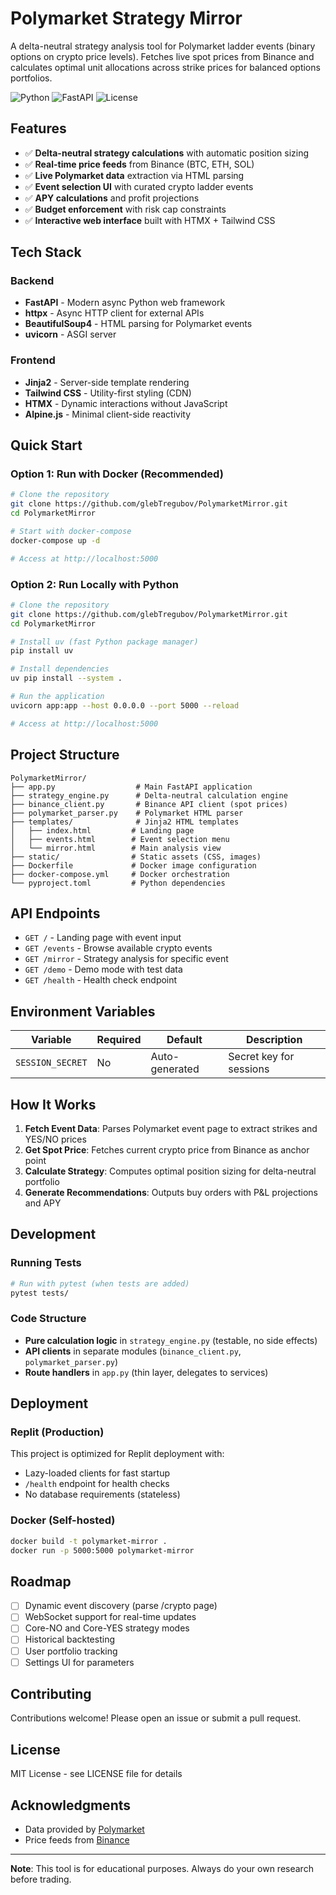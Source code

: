 # Polymarket Strategy Mirror

A delta-neutral strategy analysis tool for Polymarket ladder events (binary options on crypto price levels). Fetches live spot prices from Binance and calculates optimal unit allocations across strike prices for balanced options portfolios.

![Python](https://img.shields.io/badge/python-3.11-blue)
![FastAPI](https://img.shields.io/badge/FastAPI-0.104-green)
![License](https://img.shields.io/badge/license-MIT-blue)

## Features

- ✅ **Delta-neutral strategy calculations** with automatic position sizing
- ✅ **Real-time price feeds** from Binance (BTC, ETH, SOL)
- ✅ **Live Polymarket data** extraction via HTML parsing
- ✅ **Event selection UI** with curated crypto ladder events
- ✅ **APY calculations** and profit projections
- ✅ **Budget enforcement** with risk cap constraints
- ✅ **Interactive web interface** built with HTMX + Tailwind CSS

## Tech Stack

### Backend
- **FastAPI** - Modern async Python web framework
- **httpx** - Async HTTP client for external APIs
- **BeautifulSoup4** - HTML parsing for Polymarket events
- **uvicorn** - ASGI server

### Frontend
- **Jinja2** - Server-side template rendering
- **Tailwind CSS** - Utility-first styling (CDN)
- **HTMX** - Dynamic interactions without JavaScript
- **Alpine.js** - Minimal client-side reactivity

## Quick Start

### Option 1: Run with Docker (Recommended)

```bash
# Clone the repository
git clone https://github.com/glebTregubov/PolymarketMirror.git
cd PolymarketMirror

# Start with docker-compose
docker-compose up -d

# Access at http://localhost:5000
```

### Option 2: Run Locally with Python

```bash
# Clone the repository
git clone https://github.com/glebTregubov/PolymarketMirror.git
cd PolymarketMirror

# Install uv (fast Python package manager)
pip install uv

# Install dependencies
uv pip install --system .

# Run the application
uvicorn app:app --host 0.0.0.0 --port 5000 --reload

# Access at http://localhost:5000
```

## Project Structure

```
PolymarketMirror/
├── app.py                  # Main FastAPI application
├── strategy_engine.py      # Delta-neutral calculation engine
├── binance_client.py       # Binance API client (spot prices)
├── polymarket_parser.py    # Polymarket HTML parser
├── templates/              # Jinja2 HTML templates
│   ├── index.html         # Landing page
│   ├── events.html        # Event selection menu
│   └── mirror.html        # Main analysis view
├── static/                # Static assets (CSS, images)
├── Dockerfile             # Docker image configuration
├── docker-compose.yml     # Docker orchestration
└── pyproject.toml         # Python dependencies
```

## API Endpoints

- `GET /` - Landing page with event input
- `GET /events` - Browse available crypto events
- `GET /mirror` - Strategy analysis for specific event
- `GET /demo` - Demo mode with test data
- `GET /health` - Health check endpoint

## Environment Variables

| Variable | Required | Default | Description |
|----------|----------|---------|-------------|
| `SESSION_SECRET` | No | Auto-generated | Secret key for sessions |

## How It Works

1. **Fetch Event Data**: Parses Polymarket event page to extract strikes and YES/NO prices
2. **Get Spot Price**: Fetches current crypto price from Binance as anchor point
3. **Calculate Strategy**: Computes optimal position sizing for delta-neutral portfolio
4. **Generate Recommendations**: Outputs buy orders with P&L projections and APY

## Development

### Running Tests
```bash
# Run with pytest (when tests are added)
pytest tests/
```

### Code Structure
- **Pure calculation logic** in `strategy_engine.py` (testable, no side effects)
- **API clients** in separate modules (`binance_client.py`, `polymarket_parser.py`)
- **Route handlers** in `app.py` (thin layer, delegates to services)

## Deployment

### Replit (Production)
This project is optimized for Replit deployment with:
- Lazy-loaded clients for fast startup
- `/health` endpoint for health checks
- No database requirements (stateless)

### Docker (Self-hosted)
```bash
docker build -t polymarket-mirror .
docker run -p 5000:5000 polymarket-mirror
```

## Roadmap

- [ ] Dynamic event discovery (parse /crypto page)
- [ ] WebSocket support for real-time updates
- [ ] Core-NO and Core-YES strategy modes
- [ ] Historical backtesting
- [ ] User portfolio tracking
- [ ] Settings UI for parameters

## Contributing

Contributions welcome! Please open an issue or submit a pull request.

## License

MIT License - see LICENSE file for details

## Acknowledgments

- Data provided by [Polymarket](https://polymarket.com)
- Price feeds from [Binance](https://www.binance.com)

---

**Note**: This tool is for educational purposes. Always do your own research before trading.
